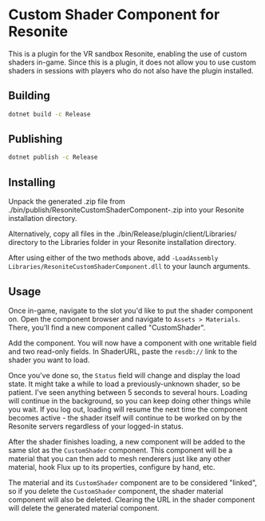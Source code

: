 Custom Shader Component for Resonite
====================================

This is a plugin for the VR sandbox Resonite, enabling the use of custom shaders
in-game. Since this is a plugin, it does not allow you to use custom shaders in
sessions with players who do not also have the plugin installed.

## Building
```bash
dotnet build -c Release
```

## Publishing
```bash
dotnet publish -c Release
```

## Installing
Unpack the generated .zip file from 
./bin/publish/ResoniteCustomShaderComponent-<version>.zip into your Resonite
installation directory.

Alternatively, copy all files in the ./bin/Release/plugin/client/Libraries/
directory to the Libraries folder in your Resonite installation directory.

After using either of the two methods above, add 
`-LoadAssembly Libraries/ResoniteCustomShaderComponent.dll` to your launch 
arguments.

## Usage
Once in-game, navigate to the slot you'd like to put the shader component on.
Open the component browser and navigate to `Assets > Materials`. There, you'll
find a new component called "CustomShader".

Add the component. You will now have a component with one writable field and
two read-only fields. In ShaderURL, paste the `resdb://` link to the shader you
want to load.

Once you've done so, the `Status` field will change and display the load state.
It might take a while to load a previously-unknown shader, so be patient.  I've
seen anything between 5 seconds to several hours. Loading will continue in the
background, so you can keep doing other things while you wait. If you log out, 
loading will resume the next time the component becomes active - the shader 
itself will continue to be worked on by the Resonite servers regardless of your
logged-in status.

After the shader finishes loading, a new component will be added to the same
slot as the `CustomShader` component. This component will be a material that you
can then add to mesh renderers just like any other material, hook Flux up to its
properties, configure by hand, etc.

The material and its `CustomShader` component are to be considered "linked", so 
if you delete the `CustomShader` component, the shader material component will
also be deleted. Clearing the URL in the shader component will delete the 
generated material component.
